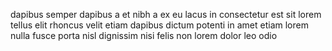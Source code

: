 dapibus semper dapibus a et nibh a ex eu lacus in consectetur est sit lorem
tellus elit rhoncus velit etiam dapibus dictum potenti in amet etiam lorem
nulla fusce porta nisl dignissim nisi felis non lorem dolor leo odio